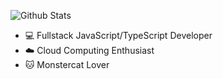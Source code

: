 ![Github Stats](https://github-readme-stats.vercel.app/api?username=ricosandyca&show_icons=true&title_color=E66484&icon_color=C673BA)

- 💻  Fullstack JavaScript/TypeScript Developer
- ☁️  Cloud Computing Enthusiast
- 🐱  Monstercat Lover

